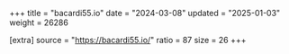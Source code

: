 +++
title = "bacardi55.io"
date = "2024-03-08"
updated = "2025-01-03"
weight = 26286

[extra]
source = "https://bacardi55.io/"
ratio = 87
size = 26
+++
